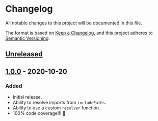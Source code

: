 # Changelog

All notable changes to this project will be documented in this file.

The format is based on [Keep a Changelog](https://keepachangelog.com/en/1.0.0/),
and this project adheres to [Semantic Versioning](https://semver.org/spec/v2.0.0.html).

## [Unreleased]

## [1.0.0] - 2020-10-20

### Added

- Initial release.
- Ability to resolve imports from `includePaths`.
- Ability to use a custom `resolver` function.
- 100% code coverage!!! 🥳

[unreleased]: https://github.com/codebymikey/node-sass-conditional-importer/compare/v1.0.0...HEAD
[1.0.0]: https://github.com/codebymikey/node-sass-conditional-importer/releases/tag/v1.0.0
